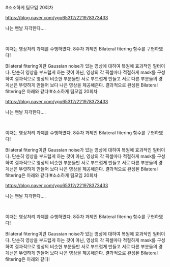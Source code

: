#소소하게 팀모임 20회차

https://blog.naver.com/ygo65312/221978373433

나는 맨날 지각한다....

​

이때는 영상처리 과제를 수행하였다. 8주차 과제인 Bilateral fitering 함수를 구현하였다!

Bilateral fitering이란 Gaussian noise가 있는 영상에 대하여 복원에 효과적인 필터이다. 단순히 영상을 부드럽게 하는 것이 아닌, 영상의 각 픽셀마다 적절하게 mask를 구성하여 결과적으로 영상의 비슷한 부분들만 서로 부드럽게 만들고 서로 다른 부분들의 경계선은 뚜렷하게 만들어 보다 나은 영상을 제공해준다. 결과적으로 완성된 Bilateral filtering은 아래와 같다!#소소하게 팀모임 20회차

https://blog.naver.com/ygo65312/221978373433

나는 맨날 지각한다....

​

이때는 영상처리 과제를 수행하였다. 8주차 과제인 Bilateral fitering 함수를 구현하였다!

Bilateral fitering이란 Gaussian noise가 있는 영상에 대하여 복원에 효과적인 필터이다. 단순히 영상을 부드럽게 하는 것이 아닌, 영상의 각 픽셀마다 적절하게 mask를 구성하여 결과적으로 영상의 비슷한 부분들만 서로 부드럽게 만들고 서로 다른 부분들의 경계선은 뚜렷하게 만들어 보다 나은 영상을 제공해준다. 결과적으로 완성된 Bilateral filtering은 아래와 같다!#소소하게 팀모임 20회차

https://blog.naver.com/ygo65312/221978373433

나는 맨날 지각한다....

​

이때는 영상처리 과제를 수행하였다. 8주차 과제인 Bilateral fitering 함수를 구현하였다!

Bilateral fitering이란 Gaussian noise가 있는 영상에 대하여 복원에 효과적인 필터이다. 단순히 영상을 부드럽게 하는 것이 아닌, 영상의 각 픽셀마다 적절하게 mask를 구성하여 결과적으로 영상의 비슷한 부분들만 서로 부드럽게 만들고 서로 다른 부분들의 경계선은 뚜렷하게 만들어 보다 나은 영상을 제공해준다. 결과적으로 완성된 Bilateral filtering은 아래와 같다!
